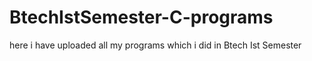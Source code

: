 # BtechIstSemester-C-programs
here i have uploaded all my programs which i did in Btech Ist Semester
